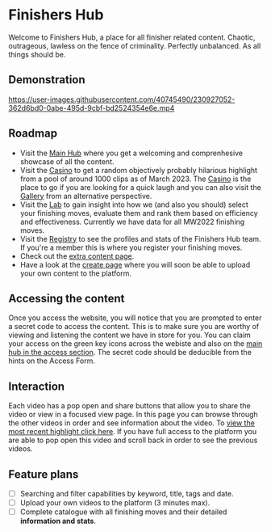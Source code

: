 # Finishers Hub

Welcome to Finishers Hub, a place for all finisher related content. Chaotic, outrageous, lawless on the fence of criminality. Perfectly unbalanced. As all things should be.

## Demonstration

https://user-images.githubusercontent.com/40745490/230927052-362d6bd0-0abe-495d-9cbf-bd2524354e6e.mp4

## Roadmap

- Visit the [Main Hub](https://finishershub.vercel.app) where you get a welcoming and comprenhesive showcase of all the content.
- Visit the [Casino](https://finishershub.vercel.app/casino) to get a random objectively probably hilarious highlight from a pool of around 1000 clips as of March 2023. The [Casino](https://finishershub.vercel.app/casino) is the place to go if you are looking for a quick laugh and you can also visit the [Gallery](https://finishershub.vercel.app/gallery) from an alternative perspective.
- Visit the [Lab](https://finishershub.vercel.app/lab) to gain insight into how we (and also you should) select your finishing moves, evaluate them and rank them based on efficiency and effectiveness. Currently we have data for all MW2022 finishing moves.
- Visit the [Registry](https://finishershub.vercel.app/registry) to see the profiles and stats of the Finishers Hub team. If you're a member this is where you register your finishing moves.
- Check out the [extra content page](https://finishershub.vercel.app/more).
- Have a look at the [create page](https://finishershub.vercel.app/create) where you will soon be able to upload your own content to the platform.

## Accessing the content

Once you access the website, you will notice that you are prompted to enter a secret code to access the content. This is to make sure you are worthy of viewing and listening the content we have in store for you. You can claim your access on the green key icons across the webiste and also on the [main hub in the access section](https://finishershub.vercel.app/#access). The secret code should be deducible from the hints on the Access Form.

## Interaction

Each video has a pop open and share buttons that allow you to share the video or view in a focused view page. In this page you can browse through the other videos in order and see information about the video. To [view the most recent highlight click here](https://finishershub.vercel.app/#showcase). If you have full access to the platform you are able to pop open this video and scroll back in order to see the previous videos.

## Feature plans

- [ ] Searching and filter capabilities by keyword, title, tags and date.
- [ ] Upload your own videos to the platform (3 minutes max).
- [ ] Complete catalogue with all finishing moves and their detailed **information and stats**.
